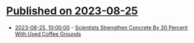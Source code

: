 # [Published on 2023-08-25](index.md)

* [2023-08-25, 10:00:00](https://science.slashdot.org/story/23/08/24/2358232/scientists-strengthen-concrete-by-30-percent-with-used-coffee-grounds?utm_source=rss1.0mainlinkanon&utm_medium=feed) - [Scientists Strengthen Concrete By 30 Percent With Used Coffee Grounds](https://science.slashdot.org/story/23/08/24/2358232/scientists-strengthen-concrete-by-30-percent-with-used-coffee-grounds?utm_source=rss1.0mainlinkanon&utm_medium=feed)
